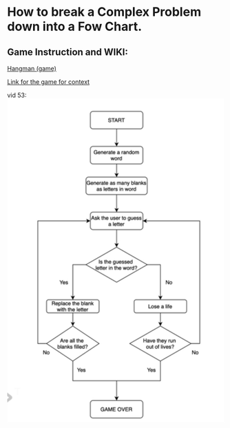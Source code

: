 # How to break a Complex Problem down into a Fow Chart.

## Game Instruction and WIKI:

[Hangman (game)](<https://en.wikipedia.org/wiki/Hangman_(game)>)

[Link for the game for context](https://hangmanwordgame.com/?fca=1&success=0#/)

vid 53:
![Hangman FlowChart](image.png)
